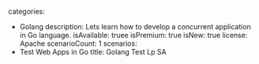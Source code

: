 categories:
  - Golang
description: Lets learn how to develop a concurrent application in Go language.
isAvailable: truee
isPremium: true
isNew: true
license: Apache
scenarioCount: 1
scenarios:
   - Test Web Apps in Go
title: Golang Test Lp SA

